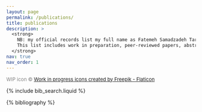 ```yaml
---
layout: page
permalink: /publications/
title: publications
description: >
  <strong>
    NB: my official records list my full name as Fatemeh Samadzadeh Tarighat; however, I currently publish under Aida Tarighat.<br><br>
    This list includes work in preparation, peer-reviewed papers, abstracts, and posters.
  </strong>
nav: true
nav_order: 1
---
```


<!-- _pages/publications.md -->


<p style="font-size: small; color: gray;">
  WIP icon © <a href="https://www.flaticon.com/free-icons/work-in-progress" title="work in progress icons">Work in progress icons created by Freepik - Flaticon</a>
</p>

<!-- Bibsearch Feature -->

{% include bib_search.liquid %}

<div class="publications">

{% bibliography %}

</div>
